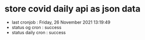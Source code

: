 # store covid daily api as json data

- last cronjob : Friday, 26 November 2021 13:19:49
- status og cron : success
- status daily cron : success
      
      